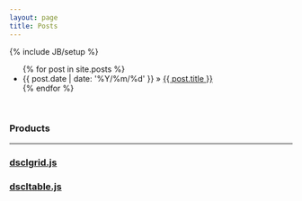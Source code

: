 ```yaml
---
layout: page
title: Posts
---
```

{% include JB/setup %}

<ul class="posts">
  {% for post in site.posts %}
    <li><span>{{ post.date | date: '%Y/%m/%d' }}</span> &raquo; <a href="{{ BASE_PATH }}{{ post.url }}">{{ post.title }}</a></li>
  {% endfor %}
</ul>

<br/>
<h3>Products</h3>
<hr/>
<div class="row">
  <div class="span5 offset1">
    <div class="well">
      <h3><a href="http://www.dosancole.com/dsclgrid">dsclgrid.js</a></h3>
    </div>
  </div>
  <div class="span5">
    <div class="well">
      <h3><a href="http://www.dosancole.com/dscltable">dscltable.js</a></h3>
    </div>
  </div>
</div>


